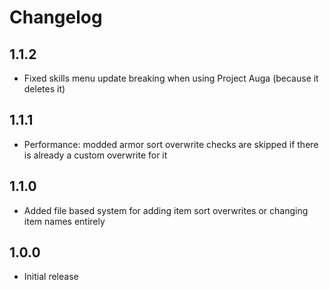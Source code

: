 # Changelog

## 1.1.2
- Fixed skills menu update breaking when using Project Auga (because it deletes it)
## 1.1.1
- Performance: modded armor sort overwrite checks are skipped if there is already a custom overwrite for it
## 1.1.0
- Added file based system for adding item sort overwrites or changing item names entirely
## 1.0.0
- Initial release